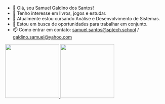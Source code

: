 - 👋 Olá, sou Samuel Galdino dos Santos!
- 👀 Tenho interesse em livros, jogos e estudar.
- 🌱 Atualmente estou cursando Análise e Desenvolvimento de Sistemas.
- 💞️ Estou em busca de oportunidades para trabalhar em conjunto.
- 📫 Como entrar em contato: samuel.santos@sptech.school / galdino.samuel@yahoo.com

<div>
<a href= "https://github.com/samgs18">
<img height= "170cm" src= "https://github-readme-stats.vercel.app/api?username=samgs18&show_icons=true&theme=radical&include_all_commits=true&count_private=false" />
<img height= "170cm" src ="https://github-readme-stats.vercel.app/api/top-langs/?username=samgs18&layout=compact&langs_count=16&theme=radical" />
</div> <br>
